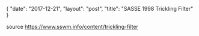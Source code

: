 {
   "date": "2017-12-21",
   "layout": "post",
   "title": "SASSE 1998 Trickling Filter"
}

source https://www.sswm.info/content/trickling-filter